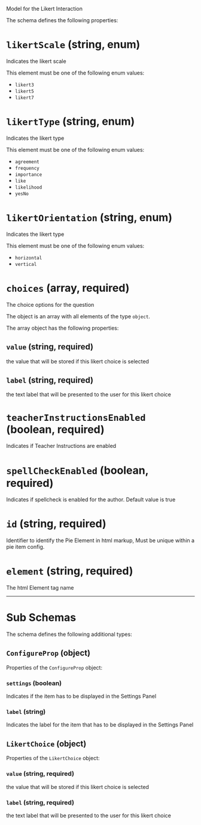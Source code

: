 Model for the Likert Interaction

The schema defines the following properties:

# `likertScale` (string, enum)

Indicates the likert scale

This element must be one of the following enum values:

- `likert3`
- `likert5`
- `likert7`

# `likertType` (string, enum)

Indicates the likert type

This element must be one of the following enum values:

- `agreement`
- `frequency`
- `importance`
- `like`
- `likelihood`
- `yesNo`

# `likertOrientation` (string, enum)

Indicates the likert type

This element must be one of the following enum values:

- `horizontal`
- `vertical`

# `choices` (array, required)

The choice options for the question

The object is an array with all elements of the type `object`.

The array object has the following properties:

## `value` (string, required)

the value that will be stored if this likert choice is selected

## `label` (string, required)

the text label that will be presented to the user for this likert choice

# `teacherInstructionsEnabled` (boolean, required)

Indicates if Teacher Instructions are enabled

# `spellCheckEnabled` (boolean, required)

Indicates if spellcheck is enabled for the author. Default value is true

# `id` (string, required)

Identifier to identify the Pie Element in html markup, Must be unique within a pie item config.

# `element` (string, required)

The html Element tag name

---

# Sub Schemas

The schema defines the following additional types:

## `ConfigureProp` (object)

Properties of the `ConfigureProp` object:

### `settings` (boolean)

Indicates if the item has to be displayed in the Settings Panel

### `label` (string)

Indicates the label for the item that has to be displayed in the Settings Panel

## `LikertChoice` (object)

Properties of the `LikertChoice` object:

### `value` (string, required)

the value that will be stored if this likert choice is selected

### `label` (string, required)

the text label that will be presented to the user for this likert choice
